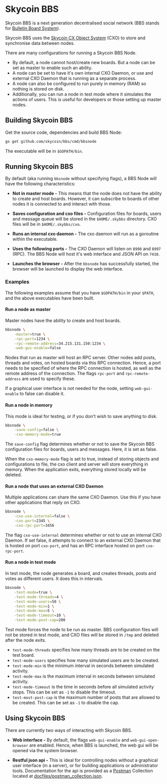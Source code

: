 # Skycoin BBS
Skycoin BBS is a next generation decentralised social network (BBS stands for [Bulletin Board System](https://en.wikipedia.org/wiki/Bulletin_board_system)).

Skycoin BBS uses the [Skycoin CX Object System](https://github.com/skycoin/cxo) (CXO) to store and synchronise data between nodes.  

There are many configurations for running a Skycoin BBS Node.
* By default, a node cannot host/create new boards. But a node can be set as master to enable such an ability.
* A node can be set to have it's own internal CXO Daemon, or use and external CXO Daemon that is running as a separate process.
* A node can also be configured to run purely in memory (RAM) so nothing is stored on disk.
* Additionally, you can run a node in test mode where it simulates the actions of users. This is useful for developers or those setting up master nodes.

## Building Skycoin BBS

Get the source code, dependencies and build BBS Node:
```bash
go get github.com/skycoin/bbs/cmd/bbsnode
```

The executable will be in `$GOPATH/bin`.

## Running Skycoin BBS

By default (aka running `bbsnode` without specifying flags), a BBS Node will have the following characteristics:

* **Not in master mode -** This means that the node does not have the ability to create and host boards. However, it can subscribe to boards of other nodes it is connected to and interact with those.

* **Saves configuration and cxo files -** Configuration files for boards, users and message queue will be stored in the `$HOME/.skybbs` directory. CXO files will be in `$HOME/.skybbs/cxo`.

* **Runs an internal cxo daemon -** The cxo daemon will run as a goroutine within the executable.

* **Uses the following ports -** The CXO Daemon will listen on `8998` and `8997` (RPC). The BBS Node will host it's web interface and JSON API on `7410`.

* **Launches the browser -** After the `bbsnode` has successfully started, the browser will be launched to display the web interface.

### Examples

The following examples assume that you have `$GOPATH/bin` in your `$PATH`, and the above executables have been built.

#### Run a node as master

Master nodes have the ability to create and host boards.

```bash
bbsnode \
    -master=true \
    -rpc-port=1234 \
    -rpc-remote-address=34.215.131.150:1234 \
    -web-gui-enable=false
```

Nodes that run as master will host an RPC server. Other nodes add posts, threads and votes, on hosted boards via this RPC connection. Hence, a port needs to be specified of where the RPC connection is hosted, as well as the remote address of the connection. The flags `rpc-port` and `rpc-remote-address` are used to specify these.

If a graphical user interface is not needed for the node, setting `web-gui-enable` to false can disable it.

#### Run a node in memory

This mode is ideal for testing, or if you don't wish to save anything to disk.

```bash
bbsnode \
    -save-config=false \
    -cxo-memory-mode=true
```

The `save-config` flag determines whether or not to save the Skycoin BBS configuration files for boards, users and messages. Here, it is set as false.

When the `cxo-memory-mode` flag is set to true, instead of storing objects and configurations to file, the cxo client and server will store everything in memory. When the application exits, everything stored locally will be deleted.

#### Run a node that uses an external CXO Daemon

Multiple applications can share the same CXO Daemon. Use this if you have other applications that reply on CXO.

```bash
bbsnode \
    -cxo-use-internal=false \
    -cxo-port=2345 \
    -cxo-rpc-port=3456
```

The flag `cxo-use-internal` determines whether or not to use an internal CXO Daemon. If set false, it attempts to connect to an external CXO Daemon that is hosted on port `cxo-port`, and has an RPC interface hosted on port `cxo-rpc-port`.

#### Run a node in test mode

In test mode, the node generates a board, and creates threads, posts and votes as different users. It does this in intervals.

```bash
bbsnode \
    -test-mode=true \
    -test-mode-threads=4 \
    -test-mode-users=50 \
    -test-mode-min=1 \
    -test-mode-max=5 \
    -test-mode-timeout=10 \
    -test-mode-post-cap=200
```
Test mode forces the node to be run as master. BBS configuration files will not be stored in test mode, and CXO files will be stored in `/tmp` and deleted after the node exits.

* `test-mode-threads` specifies how many threads are to be created on the test board.
* `test-mode-users` specifies how many simulated users are to be created.
* `test-mode-min` is the minimum interval in seconds between simulated activity.
* `test-mode-max` is the maximum interval in seconds between simulated activity.
* `test-mode-timeout` is the time in seconds before all simulated activity stops. This can be set as `-1` to disable the timeout.
* `test-most-post-cap` is the maximum number of posts that are allowed to be created. This can be set as `-1` to disable the cap.

## Using Skycoin BBS

There are currently two ways of interacting with Skycoin BBS.
* **Web interface -** By default, the flags `web-gui-enable` and `web-gui-open-browser` are enabled. Hence, when BBS is launched, the web gui will be opened via the system browser.

* **Restful json api -** This is ideal for controlling nodes without a graphical user interface (in a server), or for building applications or administrator tools. Documentation for the api is provided as a [Postman](https://www.getpostman.com/) Collection located at [docfiles/postman_collection.json](https://raw.githubusercontent.com/skycoin/bbs/master/docfiles/postman_collection.json).